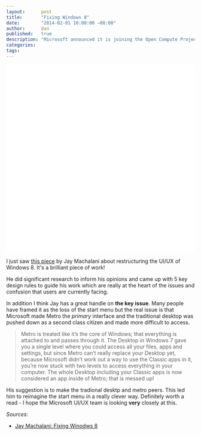 ```yaml
---
layout:      post
title:       "Fixing Windows 8"
date:        "2014-02-01 10:00:00 −08:00"
author:      dan
published:   true
description: "Microsoft announced it is joining the Open Compute Project and will open source its server designs, sharing them with the world at large. Facebook saves a billion dollars via open hardware."
categories:
tags:
---
```


<img class="lazy img-rounded img-responsive" src="data:image/gif;base64,R0lGODlhAQABAIABAP///wAAACwAAAAAAQABAAACAkQBADs=" alt="Windows Start Menu" data-src="/assets/img/windows8.jpg" width="750">

I just saw [this piece](http://jaymachalani.com/blog/2013/12/12/fixing-windows-8) by Jay Machalani about restructuring the UI/UX of Windows 8.  It's a brilliant piece of work!

He did significant research to inform his opinions and came up with 5 key design rules to guide his work which are really at the heart of the issues and confusion that users are currently facing.
<!-- more -->
In addition I think Jay has a great handle on **the key issue**.  Many people have framed it as the loss of the start menu but the real issue is that Microsoft made Metro the _primary_ interface and the traditional desktop was pushed down as a second class citizen and made more difficult to access. 

> Metro is treated like it’s the core of Windows; that everything is attached to and passes through it. The Desktop in Windows 7 gave you a single level where you could access all your files, apps and settings, but since Metro can’t really replace your Desktop yet, because Microsoft didn’t work out a way to use the Classic apps in it, you’re now stuck with two levels to access everything in your computer. The whole Desktop including your Classic apps is now considered an app inside of Metro; that is messed up!

His suggestion is to make the tradional desktp and metro peers.  This led him to reimagine the start menu in a really clever way.  Definitely worth a read - I hope the Microsoft UI/UX team is looking **very** closely at this.  

_Sources:_

* [Jay Machalani: Fixing Winodws 8](http://jaymachalani.com/blog/2013/12/12/fixing-windows-8)






